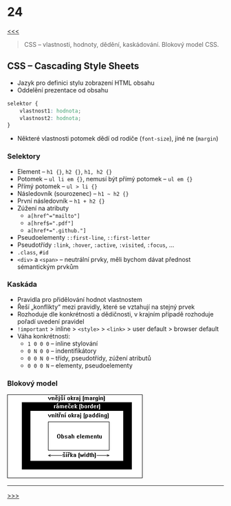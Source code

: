 # 24

[<<<](./23.MD)
> CSS – vlastnosti, hodnoty, dědění, kaskádování. Blokový model CSS.

## CSS – Cascading Style Sheets

* Jazyk pro definici stylu zobrazení HTML obsahu
* Oddelění prezentace od obsahu

```css
selektor {
    vlastnost1: hodnota;
    vlastnost2: hodnota;
}
```

* Některé vlastnosti potomek dědí od rodiče (`font-size`), jiné ne (`margin`)

### Selektory

* Element – `h1 {}`, `h2 {}`, `h1, h2 {}`
* Potomek – `ul li em {}`, nemusí být přímý potomek – `ul em {}`
* Přímý potomek – `ul > li {}`
* Následovník (sourozenec) – `h1 ~ h2 {}`
* První následovník – `h1 + h2 {}`
* Zúžení na atributy
  * `a[href^="mailto"]`
  * `a[href$=".pdf"]`
  * `a[href*=".github."]`
* Pseudoelementy `::first-line`, `::first-letter`
* Pseudotřídy `:link`, `:hover`, `:active`, `:visited`, `:focus`, ...
* `.class`, `#id`
* `<div>` a `<span>` – neutrální prvky, měli bychom dávat přednost sémantickým prvkům

### Kaskáda

* Pravidla pro přidělování hodnot vlastnostem
* Řeší „konflikty“ mezi pravidly, které se vztahují na stejný prvek
* Rozhoduje dle konkrétnosti a dědičnosti, v krajním případě rozhoduje pořadí uvedení pravidel
* `!important` > inline > `<style>` > `<link>` > user default > browser default
* Váha konkrétnosti:
  * `1 0 0 0` – inline stylování
  * `0 N 0 0` – indentifikátory
  * `0 0 N 0` – třídy, pseudotřídy, zúžení atributů
  * `0 0 0 N` – elementy, pseudoelementy

### Blokový model

![Blokový model CSS](./MG/24_01.png)

---
[>>>](./25.MD)
